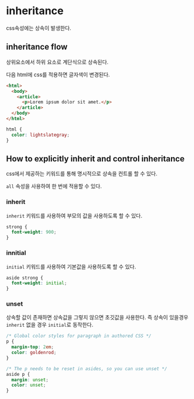 # inheritance

css속성에는 상속이 발생한다.

## inheritance flow

상위요소에서 하위 요소로 계단식으로 상속된다.

다음 html에 css를 적용하면 글자색이 변경된다.

```html
<html>
  <body>
    <article>
      <p>Lorem ipsum dolor sit amet.</p>
    </article>
  </body>
</html>
```

```css
html {
  color: lightslategray;
}
```

## How to explicitly inherit and control inheritance

css에서 제공하는 키워드를 통해 명시적으로 상속을 컨트롤 할 수 있다.

`all` 속성을 사용하여 한 번에 적용할 수 있다.

### inherit

`inherit` 키워드를 사용하여 부모의 값을 사용하도록 할 수 있다.

```css
strong {
  font-weight: 900;
}
```

### innitial

`initial` 키워드를 사용하여 기본값을 사용하도록 할 수 있다.

```css
aside strong {
  font-weight: initial;
}
```

### unset

상속할 값이 존재하면 상속값을 그렇지 않으면 초깃값을 사용한다.
즉 상속이 있을경우 `inherit` 없을 경우 `initial`로 동작한다.

```css
/* Global color styles for paragraph in authored CSS */
p {
  margin-top: 2em;
  color: goldenrod;
}

/* The p needs to be reset in asides, so you can use unset */
aside p {
  margin: unset;
  color: unset;
}
```
